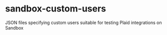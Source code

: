# sandbox-custom-users
JSON files specifying custom users suitable for testing Plaid integrations on Sandbox
